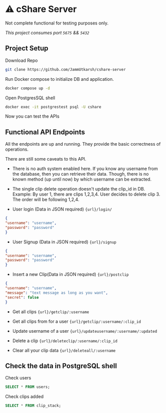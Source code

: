 # ⚠️ cShare Server

Not complete functional for testing purposes only.

_This project consumes port `5675` && `5432`_

## Project Setup

Download Repo

```bash
git clone https://github.com/JammUtkarsh/cshare-server
```

Run Docker compose to initialize DB and application.

```bash
docker compose up -d
```

Open PostgresSQL shell

```bash
docker exec -it postgrestest psql -U cshare
```

Now you can test the APIs

## Functional API Endpoints

All the endpoints are up and running. They provide the basic correctness of operations.

There are still some caveats to this API.

- There is no auth system enabled here. If you know any username from the database, then you can retrieve their data. Though, there is no known method (up until now)  by which username can be extracted.

- The single clip delete operation doesn't update the clip_id in DB.
Example: By user 1, there are clips 1,2,3,4. User decides to delete clip 3. The order will be following 1,2,4.

- User login (Data in JSON required)
`{url}/login/`

```json
{
"username": "username",
"password": "password"
}
```

- User Signup (Data in JSON required)
`{url}/signup`

```json
{
"username": "username",
"password": "password"
}
```

- Insert a new Clip(Data in JSON required)
`{url}/postclip`

```json
{
"username": "username",
"message": "text message as long as you want",
"secret": false
}
```

- Get all clips
`{url}/getclip/:username`

- Get all clips from for a user
`{url}/getclip/:username/:clip_id`

- Update username of a user
`{url}/updateusername/:username/:updated`

- Delete a clip
`{url}/deleteclip/:username/:clip_id`

- Clear all your clip data
`{url}/deleteall/:username`

## Check the data in PostgreSQL shell

Check users

```sql
SELECT * FROM users;
```

Check clips added

```sql
SELECT * FROM clip_stack;
```
